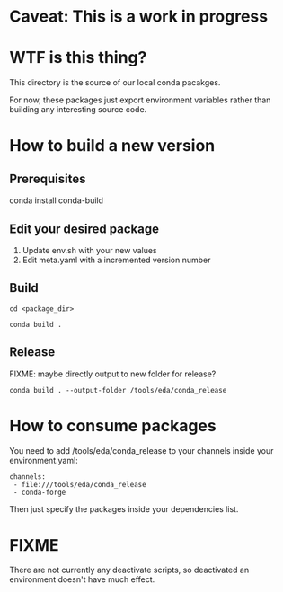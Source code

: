 # Caveat: This is a work in progress

# WTF is this thing?
This directory is the source of our local conda pacakges.

For now, these packages just export environment variables rather than building any interesting source code.

# How to build a new version
## Prerequisites
conda install conda-build

## Edit your desired package
1. Update env.sh with your new values
2. Edit meta.yaml with a incremented version number

## Build
`cd <package_dir>`

`conda build .`

## Release
FIXME: maybe directly output to new folder for release?

`conda build . --output-folder /tools/eda/conda_release`

# How to consume packages
You need to add /tools/eda/conda_release to your channels inside your environment.yaml:
```
channels:
 - file:///tools/eda/conda_release
 - conda-forge
```
Then just specify the packages inside your dependencies list.

# FIXME
There are not currently any deactivate scripts, so deactivated an environment doesn't have much effect.
